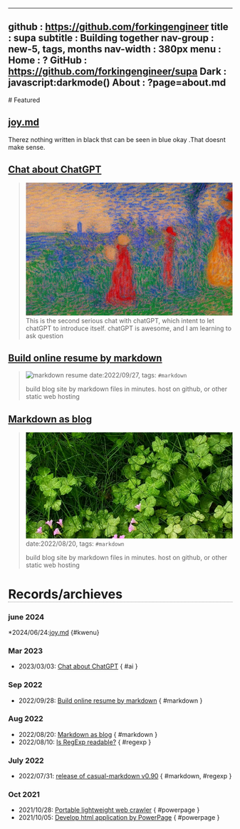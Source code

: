 -----------------------------------------------------------------------------
github     : https://github.com/forkingengineer
title      : supa
subtitle   : Building together
nav-group  : new-5, tags, months
nav-width  : 380px
menu       : 
   Home    : ?
   GitHub  : https://github.com/forkingengineer/supa
   Dark    : javascript:darkmode()
   About   : ?page=about.md
-----------------------------------------------------------------------------
<style comment="show navigation panel at right">
#header      { background: linear-gradient(to bottom right, #06c, #fc0); }
#left-panel  { right:0; left:auto; width: {{nav-width}} }
#right-panel { left:0; border-right:1px solid grey; right:calc({{nav-width}} + 20px) }
#md-post     { max-width:880px; margin:auto }
h1           { border-bottom:1px dotted grey }
.nav-post a  { color: teal }
.nav-tag  a  { color: #06c }
.nav-month a { color: grey }
.post-date   { font-size:10px; font-weight:400; color:#aaa }
.post-title  { font-size:16px; }
.post-tags   { left-margin:20px; padding:4px; font-size:10px; color:green; font-weight:400 }
</style>

<div id="md-post">
# Featured

## [joy.md](20240624-joy.md)
Therez nothing written in black thst can be seen in blue okay .That doesnt make sense.

## [Chat about ChatGPT](20230303-chat-chatgpt.md)
> ![chatGPT](20230303-chat-chatgpt.png)
> This is the second serious chat with chatGPT, which intent to let chatGPT to introduce itself.
> chatGPT is awesome, and I am learning to ask question

## [Build online resume by markdown](20220927-markdown-as-resume.md)
> ![markdown resume](http://casualwriter.github.io/casual-markdown/casual-markdown-cv.png)
> date:2022/09/27, tags: `#markdown`
> 
> build blog site by markdown files in minutes.
> host on github, or other static web hosting  

## [Markdown as blog](20220820-markdown-as-blog.md)
> ![build blog site by markdown files](campo01.jpg)
> date:2022/08/20, tags: `#markdown`
> 
> build blog site by markdown files in minutes.
> host on github, or other static web hosting  


# Records/archieves


### june 2024
*2024/06/24:[joy.md](20220623joy.md) {#kwenu}


### Mar 2023

* 2023/03/03: [Chat about ChatGPT](20230303-chat-chatgpt.md) { #ai }





### Sep 2022

* 2022/09/28: [Build online resume by markdown](20220927-markdown-as-resume.md) { #markdown }
   
### Aug 2022
                    
* 2022/08/20: [Markdown as blog](20220820-markdown-as-blog.md) { #markdown }
* 2022/08/10: [Is RegExp readable?](20220810-is-regexp-readable.md) { #regexp }

### July 2022
                    
* 2022/07/31: [release of casual-markdown v0.90](20220731-casual-markdown-v0.90.md) { #markdown, #regexp }

### Oct 2021

* 2021/10/28: [Portable lightweight web crawler](20211028-powerpage-web-crawler.md) { #powerpage }
* 2021/10/05: [Develop html application by PowerPage](20211005-powerpage-0.60.md) { #powerpage }

</div>
